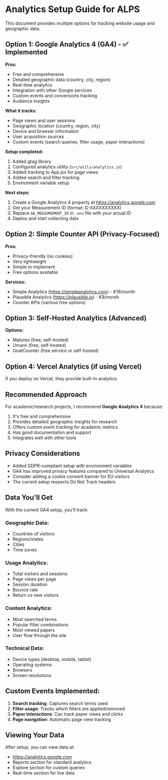 # Analytics Setup Guide for ALPS

This document provides multiple options for tracking website usage and geographic data.

## Option 1: Google Analytics 4 (GA4) - ✅ Implemented

**Pros:**

- Free and comprehensive
- Detailed geographic data (country, city, region)
- Real-time analytics
- Integration with other Google services
- Custom events and conversions tracking
- Audience insights

**What it tracks:**

- Page views and user sessions
- Geographic location (country, region, city)
- Device and browser information
- User acquisition sources
- Custom events (search queries, filter usage, paper interactions)

**Setup completed:**

1. Added gtag library
2. Configured analytics utility (`src/utils/analytics.js`)
3. Added tracking to App.jsx for page views
4. Added search and filter tracking
5. Environment variable setup

**Next steps:**

1. Create a Google Analytics 4 property at https://analytics.google.com
2. Get your Measurement ID (format: G-XXXXXXXXXX)
3. Replace `GA_MEASUREMENT_ID` in `.env` file with your actual ID
4. Deploy and start collecting data

## Option 2: Simple Counter API (Privacy-Focused)

**Pros:**

- Privacy-friendly (no cookies)
- Very lightweight
- Simple to implement
- Free options available

**Services:**

- Simple Analytics (https://simpleanalytics.com) - €19/month
- Plausible Analytics (https://plausible.io) - €9/month
- Counter APIs (various free options)

## Option 3: Self-Hosted Analytics (Advanced)

**Options:**

- Matomo (free, self-hosted)
- Umami (free, self-hosted)
- GoatCounter (free service or self-hosted)

## Option 4: Vercel Analytics (if using Vercel)

If you deploy on Vercel, they provide built-in analytics.

## Recommended Approach

For academic/research projects, I recommend **Google Analytics 4** because:

1. It's free and comprehensive
2. Provides detailed geographic insights for research
3. Offers custom event tracking for academic metrics
4. Has good documentation and support
5. Integrates well with other tools

## Privacy Considerations

- Added GDPR-compliant setup with environment variables
- GA4 has improved privacy features compared to Universal Analytics
- Consider adding a cookie consent banner for EU visitors
- The current setup respects Do Not Track headers

## Data You'll Get

With the current GA4 setup, you'll track:

### Geographic Data:

- Countries of visitors
- Regions/states
- Cities
- Time zones

### Usage Analytics:

- Total visitors and sessions
- Page views per page
- Session duration
- Bounce rate
- Return vs new visitors

### Content Analytics:

- Most searched terms
- Popular filter combinations
- Most viewed papers
- User flow through the site

### Technical Data:

- Device types (desktop, mobile, tablet)
- Operating systems
- Browsers
- Screen resolutions

## Custom Events Implemented:

1. **Search tracking**: Captures search terms used
2. **Filter usage**: Tracks which filters are applied/removed
3. **Paper interactions**: Can track paper views and clicks
4. **Page navigation**: Automatic page view tracking

## Viewing Your Data

After setup, you can view data at:

- https://analytics.google.com
- Reports section for standard analytics
- Explore section for custom queries
- Real-time section for live data
